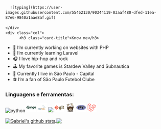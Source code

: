  

      ![typing](https://user-images.githubusercontent.com/55462130/90344119-03aaf480-dfed-11ea-87e6-9840a1aae8af.gif)

    </div>
    <div class="col">
          <h3 class="card-title">Know me</h3>
- 🔭 I’m currently working on websites with PHP
- 🌱 I’m currently learning Laravel
- 🎧 I love hip-hop and rock
- 🕹️ My favorite games is Stardew Valley and Subnautica
- 📍 Currently I live in São Paulo - Capital
- ⚽ I’m a fan of São Paulo Futebol Clube


### **Linguagens e ferramentas:**  



![python](https://raw.githubusercontent.com/github/explore/80688e429a7d4ef2fca1e82350fe8e3517d3494d/topics/python/python.png")
<code><img height="30" src="https://raw.githubusercontent.com/github/explore/80688e429a7d4ef2fca1e82350fe8e3517d3494d/topics/django/django.png"></code>
<code><img height="30" src="https://raw.githubusercontent.com/github/explore/80688e429a7d4ef2fca1e82350fe8e3517d3494d/topics/mysql/mysql.png"></code>
<code><img height="30" src="https://simpleicons.org/icons/microsoftsqlserver.svg"></code>
<code><img height="30" src="https://raw.githubusercontent.com/github/explore/80688e429a7d4ef2fca1e82350fe8e3517d3494d/topics/git/git.png"></code>
<code><img height="30" src="https://raw.githubusercontent.com/github/explore/80688e429a7d4ef2fca1e82350fe8e3517d3494d/topics/composer/composer.png"></code>
<code><img height="30" src="https://raw.githubusercontent.com/github/explore/80688e429a7d4ef2fca1e82350fe8e3517d3494d/topics/php/php.png"></code>
<code><img height="30" src="https://raw.githubusercontent.com/github/explore/80688e429a7d4ef2fca1e82350fe8e3517d3494d/topics/laravel/laravel.png"></code>





<a href="https://github.com/anuraghazra/github-readme-stats">
  <img align="center" src="https://github-readme-stats.vercel.app/api?username=gabriel-jeronimo&show_icons=true&include_all_commits=true&theme=dark&hide=prs" alt="Gabriel's github stats" />
</a>
<a href="https://github.com/anuraghazra/github-readme-stats">
  <img align="center" src="https://github-readme-stats.vercel.app/api/top-langs/?username=Gabriel-Jeronimo&layout=compact&theme=dark" />
</a>


